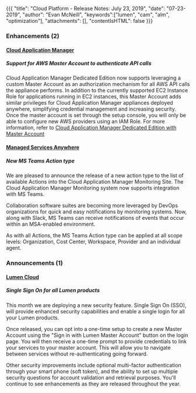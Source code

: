 {{{
"title": "Cloud Platform - Release Notes: July 23, 2019",
"date": "07-23-2019",
"author": "Evan McNeill",
"keywords":["lumen", "cam", "alm", "optimization"],
"attachments": [],
"contentIsHTML": false
}}}

### Enhancements (2)

#### [Cloud Application Manager](https://www.ctl.io/cloud-application-manager/)

##### Support for AWS Master Account to authenticate API calls

Cloud Application Manager Dedicated Edition now supports leveraging a custom Master Account as an authorization mechanism for all AWS API calls the appliance performs. In addition to the currently supported EC2 Instance Role for applications running in EC2 instances, this Master Account adds similar privileges for Cloud Application Manager appliances deployed anywhere, simplifying credential management and increasing security. Once the master account is set through the setup console, you will only be able to configure new AWS providers using an IAM Role. For more information, refer to [Cloud Application Manager Dedicated Edition with Master Account](https://www.ctl.io/knowledge-base/archive/camd-with-aws-master-account/)

#### [Managed Services Anywhere](https://www.ctl.io/managed-services-anywhere/)

##### New MS Teams Action type

We are pleased to announce the release of a new action type to the list of available Actions into the Cloud Application Manager Monitoring Site. The Cloud Application Manager Monitoring system now supports integration with MS Teams.

Collaboration software suites are becoming more leveraged by DevOps organizations for quick and easy notifications by monitoring systems. Now, along with Slack, MS Teams can receive notifications of events that occur within an MSA-enabled environment.

As with all Actions, the MS Teams Action type can be applied at all scope levels: Organization, Cost Center, Workspace, Provider and an individual agent.

### Announcements (1)

#### [Lumen Cloud](https://www.ctl.io/cloud-platform/)

##### Single Sign On for all Lumen products

This month we are deploying a new security feature. Single Sign On (SSO), will provide enhanced security capabilities and enable a single login for all your Lumen products.

Once released, you can opt into a one-time setup to create a new Master Account using the "Sign in with Lumen Master Account" button on the login page. You will then receive a one-time prompt to provide credentials to link your services to your master account. This will allow you to navigate between services without re-authenticating going forward.

Other security improvements include optional multi-factor authentication through your smart phone (soft token), and the ability to set up multiple security questions for account validation and retrieval purposes. You'll continue to see enhancements as they are released throughout the year.

